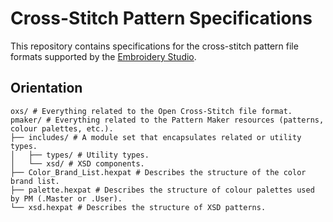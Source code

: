 # Cross-Stitch Pattern Specifications

This repository contains specifications for the cross-stitch pattern file formats supported by the [Embroidery Studio](https://github.com/embroidery-space/embroidery-studio).

## Orientation

```
oxs/ # Everything related to the Open Cross-Stitch file format.
pmaker/ # Everything related to the Pattern Maker resources (patterns, colour palettes, etc.).
├── includes/ # A module set that encapsulates related or utility types.
│   ├── types/ # Utility types.
│   └── xsd/ # XSD components.
├── Color_Brand_List.hexpat # Describes the structure of the color brand list.
├── palette.hexpat # Describes the structure of colour palettes used by PM (.Master or .User).
└── xsd.hexpat # Describes the structure of XSD patterns.
```
